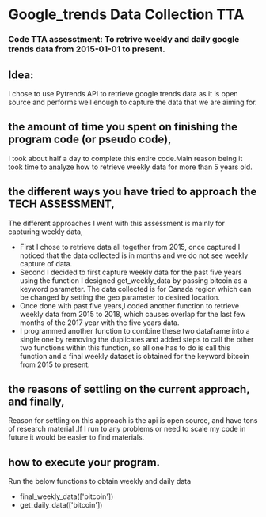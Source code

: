 # Google_trends Data Collection TTA

### Code TTA assesstment: To retrive weekly and daily google trends data from 2015-01-01 to present.


## Idea:

I chose to use Pytrends API to retrieve google trends data as it is open source and performs well enough to capture the data that we are aiming for.

## the amount of time you spent on finishing the program code (or pseudo code),

I took about half a day to complete this entire code.Main reason being it took time to analyze how to retrieve weekly data for more than 5 years old.

## the different ways you have tried to approach the TECH ASSESSMENT, 

The different approaches I went with this assessment is mainly for capturing weekly data, 
* First I chose to retrieve data all together from 2015, once captured I noticed that the data collected is in months and we do not see weekly capture of data.
* Second I decided to first capture weekly data for the past five years using the function I designed get_weekly_data by passing bitcoin as a keyword parameter. The data collected is for Canada region which can be changed by setting the geo parameter to desired location.
* Once done with past five years,I coded another function to retrieve weekly data from 2015 to 2018, which causes overlap for the last few months of the 2017 year with the five years data.
* I programmed another function to combine these two dataframe into a single one by removing the duplicates and added steps to call the other two functions within this function, so all one has to do is call this function and a final weekly dataset is obtained for the keyword bitcoin from 2015 to present.

## the reasons of settling on the current approach, and finally, 
 Reason for settling on this approach is the api is open source, and have tons of research material .If I run to any problems or need to scale my code in future it would be easier to find materials.
 
## how to execute your program.
Run the below functions  to obtain weekly and daily data

* final_weekly_data(['bitcoin'])
* get_daily_data(['bitcoin'])
